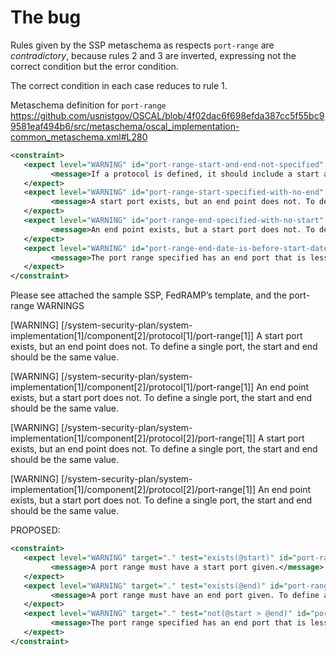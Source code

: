 # The bug

Rules given by the SSP metaschema as respects `port-range` are *contradictory*, because rules 2 and 3 are inverted, expressing not the correct condition but the error condition.

The correct condition in each case reduces to rule 1.

Metaschema definition for `port-range` https://github.com/usnistgov/OSCAL/blob/4f02dac6f698efda387cc5f55bc99581eaf494b6/src/metaschema/oscal_implementation-common_metaschema.xml#L280

```xml
<constraint>
   <expect level="WARNING" id="port-range-start-and-end-not-specified" target="." test="exists(@start) and exists(@end)">
         <message>If a protocol is defined, it should include a start and end port range. To define a single port, the start and end should be the same value.</message>
   </expect>
   <expect level="WARNING" id="port-range-start-specified-with-no-end" target="." test="exists(@start) and not(exists(@end))">
         <message>A start port exists, but an end point does not. To define a single port, the start and end should be the same value.</message>
   </expect>
   <expect level="WARNING" id="port-range-end-specified-with-no-start" target="." test="not(exists(@start)) and exists(@end)">
         <message>An end point exists, but a start port does not. To define a single port, the start and end should be the same value.</message>
   </expect>
   <expect level="WARNING" id="port-range-end-date-is-before-start-date" target="." test="@start &lt;= @end">
         <message>The port range specified has an end port that is less than the start port.</message>
   </expect>
</constraint>
```


Please see attached the sample SSP, FedRAMP’s template, and the port-range WARNINGS 

[WARNING] [/system-security-plan/system-implementation[1]/component[2]/protocol[1]/port-range[1]] A start port exists, but an end point does not. To define a single port, the start and end should be the same value.

[WARNING] [/system-security-plan/system-implementation[1]/component[2]/protocol[1]/port-range[1]] An end point exists, but a start port does not. To define a single port, the start and end should be the same value.

[WARNING] [/system-security-plan/system-implementation[1]/component[2]/protocol[2]/port-range[1]] A start port exists, but an end point does not. To define a single port, the start and end should be the same value.

[WARNING] [/system-security-plan/system-implementation[1]/component[2]/protocol[2]/port-range[1]] An end point exists, but a start port does not. To define a single port, the start and end should be the same value.

PROPOSED:

```xml
<constraint>
   <expect level="WARNING" target="." test="exists(@start)" id="port-range-has-start">
         <message>A port range must have a start port given.</message>
   </expect>
   <expect level="WARNING" target="." test="exists(@end)" id="port-range-has-end">
         <message>A port range must have an end port given. To define a single port, the start and end should be the same value.</message>
   </expect>
   <expect level="WARNING" target="." test="not(@start > @end)" id="port-range-starts-before-end">
         <message>The port range specified has an end port that is less than the start port.</message>
   </expect>
</constraint>
```
